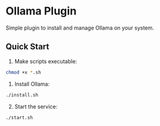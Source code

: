 # Ollama Plugin

Simple plugin to install and manage Ollama on your system.

## Quick Start

1. Make scripts executable:
```bash
chmod +x *.sh
```

1. Install Ollama:

```bash
./install.sh
```

2. Start the service:

```bash
./start.sh
```